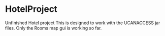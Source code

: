 HotelProject
============

Unfinished Hotel project
This is designed to work with the UCANACCESS jar files.
Only the Rooms map gui is working so far.
